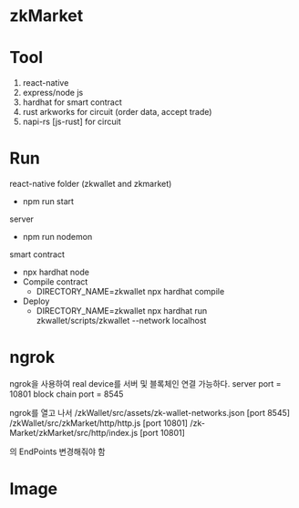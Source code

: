 # zkMarket

Tool
====
1. react-native
2. express/node js
3. hardhat for smart contract
4. rust arkworks for circuit (order data, accept trade)
5. napi-rs [js-rust] for circuit

Run
===
react-native folder (zkwallet and zkmarket)
* npm run start
  
server
* npm run nodemon
  
smart contract
* npx hardhat node
* Compile contract
  * DIRECTORY_NAME=zkwallet npx hardhat compile
* Deploy
  * DIRECTORY_NAME=zkwallet npx hardhat run zkwallet/scripts/zkwallet --network localhost
 
ngrok
=====
ngrok을 사용하여 real device를 서버 및 블록체인 연결 가능하다.
server port = 10801
block chain port = 8545

ngrok를 열고 나서
/zkWallet/src/assets/zk-wallet-networks.json       [port 8545]
/zkWallet/src/zkMarket/http/http.js                [port 10801]
/zk-Market/zkMarket/src/http/index.js              [port 10801]

의 EndPoints 변경해줘야 함


  
Image
=====
